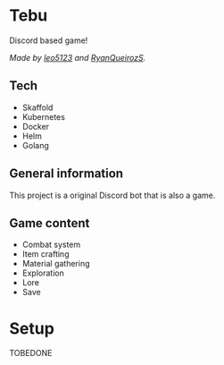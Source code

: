 # Tebu

Discord based game!

*Made by [leo5123](https://github.com/leo5123) and [RyanQueirozS](https://github.com/RyanQueirozS).*

## Tech

- Skaffold
- Kubernetes
- Docker
- Helm
- Golang
 
## General information
This project is a original Discord bot that is also a game.

## Game content

- Combat system
- Item crafting
- Material gathering
- Exploration
- Lore
- Save

# Setup
TOBEDONE
